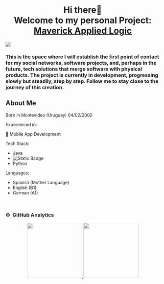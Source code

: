 
<h1 align="center">Hi there👋<br> Welcome to my personal Project: <a href="https://github.com/MaverickAppliedLogic">Maverick Applied Logic</a></h1>
</div>
<img src="https://i.imgur.com/jbnooLr.png">

<h3> This is the space where I will establish the first point of contact for my social networks, software projects, and, perhaps in the future, tech solutions that merge software with physical products. The project is currently in development, progressing slowly but steadily, step by step. Follow me to stay close to the journey of this creation.</h3>

## About Me
Born in Montevideo (Uruguay) 04/02/2002

Experienced in:

📲 Mobile App Development

Tech Stack:
- Java
- ![Static Badge](https://img.shields.io/badge/Kotlin-C9B6E4?style=flat-square&logo=kotlin&logoColor=%237F52FF)
- Python

Languages:
- Spanish (Mother Language)
- English (B1)
- German (A1)

<br>

### ⚙️ &nbsp;GitHub Analytics

<p align="center">
<a href="https://github.com/MaverickAppliedLogic">
  <img height="180em" src="https://github-readme-stats-eight-theta.vercel.app/api?username=MaverickAppliedLogic&show_icons=true&theme=algolia&include_all_commits=true&count_private=true"/>
  <img height="180em" src="https://github-readme-stats-eight-theta.vercel.app/api/top-langs/?username=MaverickAppliedLogic&layout=compact&langs_count=8&theme=algolia"/>
</a>
</p>

